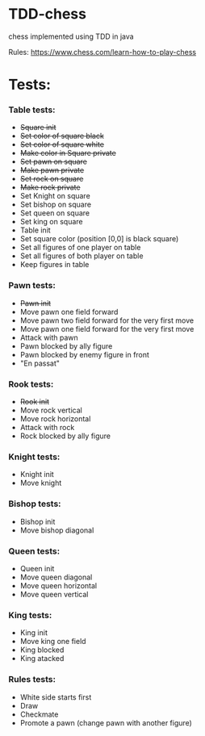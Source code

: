 # TDD-chess
chess implemented using TDD in java

Rules:
https://www.chess.com/learn-how-to-play-chess

# Tests:
### Table tests:
- ~~Square init~~
- ~~Set color of square black~~
- ~~Set color of square white~~
- ~~Make color in Square private~~
- ~~Set pawn on square~~
- ~~Make pawn private~~
- ~~Set rock on square~~
- ~~Make rock private~~
- Set Knight on square
- Set bishop on square
- Set queen on square
- Set king on square
- Table init
- Set square color (position [0,0] is black square)
- Set all figures of one player on table
- Set all figures of both player on table
- Keep figures in table

### Pawn tests:
- ~~Pawn init~~
- Move pawn one field forward
- Move pawn two field forward for the very first move
- Move pawn one field forward for the very first move
- Attack with pawn
- Pawn blocked by ally figure
- Pawn blocked by enemy figure in front
- "En passat"

### Rook tests:
- ~~Rook init~~
- Move rock vertical
- Move rock horizontal
- Attack with rock
- Rock blocked by ally figure

### Knight tests:
- Knight init
- Move knight

### Bishop tests:
- Bishop init
- Move bishop diagonal

### Queen tests:
- Queen init
- Move queen diagonal
- Move queen horizontal
- Move queen vertical

### King tests:
- King init
- Move king one field
- King blocked
- King atacked

### Rules tests:
- White side starts first
- Draw
- Checkmate
- Promote a pawn (change pawn with another figure)